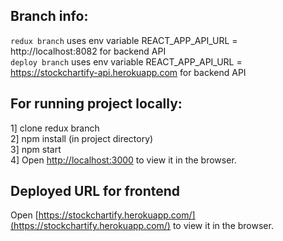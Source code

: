 ## Branch info:
`redux branch` uses env variable REACT_APP_API_URL = http://localhost:8082 for backend API \
`deploy branch` uses env variable REACT_APP_API_URL = https://stockchartify-api.herokuapp.com for backend API

## For running project locally:
1] clone redux branch \
2] npm install (in project directory) \
3] npm start \
4] Open [http://localhost:3000](http://localhost:3000) to view it in the browser.

## Deployed URL for frontend
Open [https://stockchartify.herokuapp.com/](https://stockchartify.herokuapp.com/) to view it in the browser.
